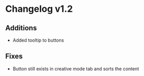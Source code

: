 # Changelog v1.2

## Additions
- Added tooltip to buttons

## Fixes
- Button still exists in creative mode tab and sorts the content